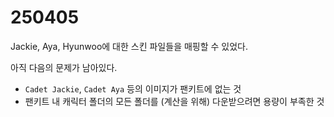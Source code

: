# 250405

Jackie, Aya, Hyunwoo에 대한 스킨 파일들을 매핑할 수 있었다.

아직 다음의 문제가 남아있다.

- `Cadet Jackie`, `Cadet Aya` 등의 이미지가 팬키트에 없는 것
- 팬키트 내 캐릭터 폴더의 모든 폴더를 (계산을 위해) 다운받으려면 용량이 부족한 것


